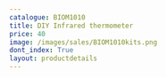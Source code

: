 ```yaml
---
catalogue: BIOM1010
title: DIY Infrared thermometer
price: 40
image: /images/sales/BIOM1010kits.png
dont_index: True
layout: productdetails
---
```

